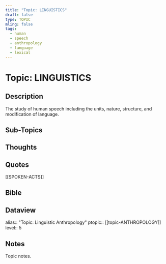 ```yaml
---
title: "Topic: LINGUISTICS"
draft: false
type: TOPIC
mling: false
tags:
  - human
  - speech
  - anthropology
  - language
  - lexical
---
```

# Topic: LINGUISTICS

## Description
The study of human speech including the units, nature, structure, and modification of language.

## Sub-Topics

## Thoughts

## Quotes
[[SPOKEN-ACTS]]

## Bible

## Dataview
alias:: "Topic: Linguistic Anthropology"
ptopic:: [[topic-ANTHROPOLOGY]]
level:: 5


## Notes
Topic notes.

